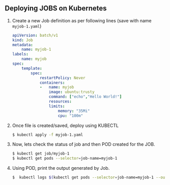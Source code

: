 ## Deploying JOBS on Kubernetes


1.  Create a new Job definition as per following lines (save with name `myjob-1.yaml`)

    ```yaml
    apiVersion: batch/v1
    kind: Job
    metadata:
        name: myjob-1
    labels:
        name: myjob
    spec:
        template:
            spec:
                restartPolicy: Never
                containers:
                -   name: myjob
                    image: ubuntu:trusty
                    command: ["echo","Hello World!"]
                    resources:
                    limits:
                        memory: "35Mi"
                        cpu: "100m"
    ```

2.  Once file is created/saved, deploy using KUBECTL 

    ```bash
    $ kubectl apply -f myjob-1.yaml
    ```
3.  Now, lets check the status of job and then POD created for the JOB.

    ```bash
    $ kubectl get job/myjob-1
    $ kubectl get pods --selector=job-name=myjob-1
    ```

4.  Using POD, print the output generated by Job. 

    ```bash
    $  kubectl logs $(kubectl get pods --selector=job-name=myjob-1 --output=jsonpath='{.items[*].metadata.name}')
    ```